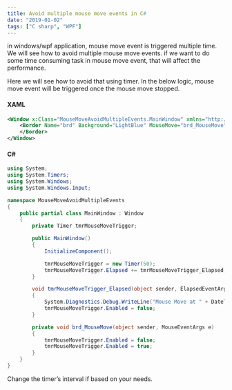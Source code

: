 ```yaml
---
title: Avoid multiple mouse move events in C#
date: "2019-01-02"
tags: ["C sharp", "WPF"]
---
```


in windows/wpf application, mouse move event is triggered multiple time. We will see how to avoid multiple mouse move events. if we want to do some time consuming task in mouse move event, that will affect the performance.

Here we will see how to avoid that using timer. In the below logic, mouse move event will be triggered once the mouse move stopped.

#### XAML

```XML
<Window x:Class="MouseMoveAvoidMultipleEvents.MainWindow" xmlns="http://schemas.microsoft.com/winfx/2006/xaml/presentation" xmlns:x="http://schemas.microsoft.com/winfx/2006/xaml" Title="MainWindow" Height="350" Width="525">
    <Border Name="brd" Background="LightBlue" MouseMove="brd_MouseMove" >
    </Border>
</Window>
```

#### C&#35;

```C#
using System;
using System.Timers;
using System.Windows;
using System.Windows.Input;

namespace MouseMoveAvoidMultipleEvents
{
    public partial class MainWindow : Window
    {
        private Timer tmrMouseMoveTrigger;

        public MainWindow()
        {
            InitializeComponent();

            tmrMouseMoveTrigger = new Timer(50);
            tmrMouseMoveTrigger.Elapsed += tmrMouseMoveTrigger_Elapsed;
        }

        void tmrMouseMoveTrigger_Elapsed(object sender, ElapsedEventArgs e)
        {
            System.Diagnostics.Debug.WriteLine("Mouse Move at " + DateTime.Now.Ticks.ToString());
            tmrMouseMoveTrigger.Enabled = false;
        }

        private void brd_MouseMove(object sender, MouseEventArgs e)
        {
            tmrMouseMoveTrigger.Enabled = false;
            tmrMouseMoveTrigger.Enabled = true;
        }
    }
}
```

Change the timer’s interval if based on your needs.
